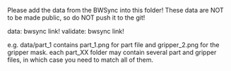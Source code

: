 Please add the data from the BWSync into this folder!
These data are NOT to be made public, so do NOT push it to the git!


data: bwsync link!
validate: bwsync link!


e.g.
data/part_1 contains part_1.png for part file and gripper_2.png for the gripper mask.
each part_XX folder may contain several part and gripper files, in which case you need to match all of them.